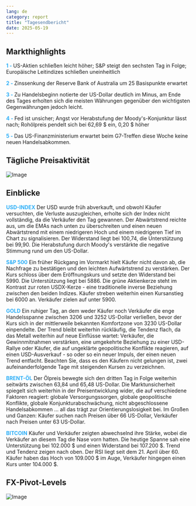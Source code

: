 ```yaml
---
lang: de
category: report
title: "Tagesendbericht"
date: 2025-05-19
---
```



<h2>Markthighlights</h2>
<strong style="color: #2caef7;">1 - </strong> US-Aktien schließen leicht höher; S&P steigt den sechsten Tag in Folge; Europäische Leitindizes schließen uneinheitlich

<strong style="color: #2caef7;">2 - </strong> Zinssenkung der Reserve Bank of Australia um 25 Basispunkte erwartet

<strong style="color: #2caef7;">3 - </strong> Zu Handelsbeginn notierte der US-Dollar deutlich im Minus, am Ende des Tages erholten sich die meisten Währungen gegenüber den wichtigsten Gegenwährungen jedoch leicht.

<strong style="color: #2caef7;">4 - </strong> Fed ist unsicher; Angst vor Herabstufung der Moody's-Konjunktur lässt nach; Rohölpreis pendelt sich bei 62,69 $ ein, 0,20 $ höher

<strong style="color: #2caef7;">5 - </strong> Das US-Finanzministerium erwartet beim G7-Treffen diese Woche keine neuen Handelsabkommen.



<h2>Tägliche Preisaktivität</h2>
<img src="https://markleighedu.github.io/img/May-2025/19-May-2025/price.jpg" alt="Image"/>

<h2>Einblicke</h2>
<strong style="color: #2caef7;">USD-INDEX</strong> Der USD wurde früh abverkauft, und obwohl Käufer versuchten, die Verluste auszugleichen, erholte sich der Index nicht vollständig, da die Verkäufer den Tag gewannen. Der Abwärtstrend reichte aus, um die EMAs nach unten zu überschreiten und einen neuen Abwärtstrend mit einem niedrigeren Hoch und einem niedrigeren Tief im Chart zu signalisieren. Der Widerstand liegt bei 100,74, die Unterstützung bei 99,90. Die Herabstufung durch Moody's verstärkte die negative Stimmung rund um den US-Dollar.

<strong style="color: #2caef7;">S&P 500</strong> Ein früher Rückgang im Vormarkt hielt Käufer nicht davon ab, die Nachfrage zu bestätigen und den leichten Aufwärtstrend zu verstärken. Der Kurs schloss über dem Eröffnungskurs und setzte den Widerstand bei 5990. Die Unterstützung liegt bei 5886. Die grüne Aktienkerze steht im Kontrast zur roten USDX-Kerze - eine traditionelle inverse Beziehung zwischen den beiden Indizes. Käufer streben weiterhin einen Kursanstieg bei 6000 an. Verkäufer zielen auf unter 5900.

<strong style="color: #2caef7;">GOLD</strong> Ein ruhiger Tag, an dem weder Käufer noch Verkäufer die enge Handelsspanne zwischen 3206 und 3252 US-Dollar verließen, bevor der Kurs sich in der mittlerweile bekannten Komfortzone von 3230 US-Dollar einpendelte. Der Trend bleibt weiterhin rückläufig, die Tendenz flach, da das Metall weiterhin auf neue Einflüsse wartet: Verkäufer, die Gewinnmitnahmen verstärken, eine umgekehrte Beziehung zu einer USD-Rallye oder Käufer, die auf ungeklärte geopolitische Konflikte reagieren, auf einen USD-Ausverkauf - so oder so ein neuer Impuls, der einen neuen Trend entfacht. Beachten Sie, dass es den Käufern nicht gelungen ist, zwei aufeinanderfolgende Tage mit steigenden Kursen zu verzeichnen.

<strong style="color: #2caef7;">BRENT-ÖL</strong> Der Ölpreis bewegte sich den dritten Tag in Folge weiterhin seitwärts zwischen 63,84 und 65,48 US-Dollar. Die Marktunsicherheit spiegelt sich weiterhin in der Preisentwicklung wider, die auf verschiedene Faktoren reagiert: globale Versorgungssorgen, globale geopolitische Konflikte, globale Konjunkturabschwächung, nicht abgeschlossene Handelsabkommen … all das trägt zur Orientierungslosigkeit bei. Im Großen und Ganzen: Käufer suchen nach Preisen über 66 US-Dollar, Verkäufer nach Preisen unter 63 US-Dollar.

<strong style="color: #2caef7;">BITCOIN</strong> Käufer und Verkäufer zeigten abwechselnd ihre Stärke, wobei die Verkäufer an diesem Tag die Nase vorn hatten. Die heutige Spanne sah eine Unterstützung bei 102.000 $ und einen Widerstand bei 107.200 $. Trend und Tendenz zeigen nach oben. Der RSI liegt seit dem 21. April über 60. Käufer haben das Hoch von 109.000 $ im Auge, Verkäufer hingegen einen Kurs unter 104.000 $.



<h2>FX-Pivot-Levels</h2>
<img src="https://markleighedu.github.io/img/May-2025/19-May-2025/pivot.jpg" alt="Image"/>